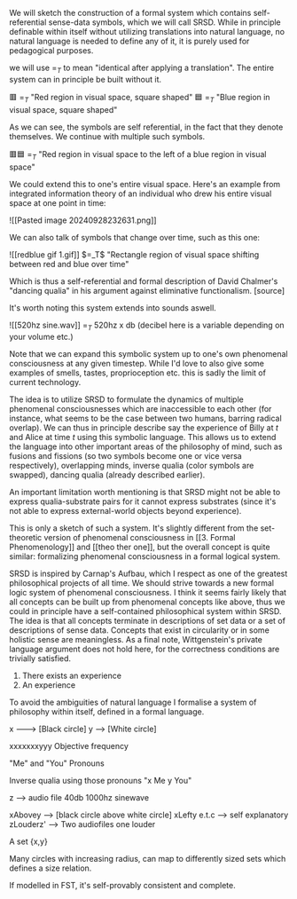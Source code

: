 We will sketch the construction of a formal system which contains self-referential sense-data symbols, which we will call SRSD. While in principle definable within itself without utilizing translations into natural language, no natural language is needed to define any of it, it is purely used for pedagogical purposes.

we will use $=_T$ to mean "identical after applying a translation". The entire system can in principle be built without it.

🟥 $=_{T}$ "Red region in visual space, square shaped"
🟦 $=_{T}$ "Blue region in visual space, square shaped"

As we can see, the symbols are self referential, in the fact that they denote themselves. We continue with multiple such symbols.

🟥🟦 $=_T$ "Red region in visual space to the left of a blue region in visual space"

We could extend this to one's entire visual space. Here's an example from integrated information theory of an individual who drew his entire visual space at one point in time:

![[Pasted image 20240928232631.png]]

We can also talk of symbols that change over time, such as this one:

<detail>
![[redblue gif 1.gif]]
</detail>
$=_T$ "Rectangle region of visual space shifting between red and blue over time"

Which is thus a self-referential and formal description of David Chalmer's "dancing qualia" in his argument against eliminative functionalism. [source]

It's worth noting this system extends into sounds aswell.

![[520hz sine.wav]]
$=_T$ 520hz x db (decibel here is a variable depending on your volume etc.)

Note that we can expand this symbolic system up to one's own phenomenal consciousness at any given timestep. While I'd love to also give some examples of smells, tastes, proprioception etc. this is sadly the limit of current technology. 

The idea is to utilize SRSD to formulate the dynamics of multiple phenomenal consciousnesses which are inaccessible to each other (for instance, what seems to be the case between two humans, barring radical overlap). We can thus in principle describe say the experience of Billy at $t$ and Alice at time $t$ using this symbolic language. This allows us to extend the language into other important areas of the philosophy of mind, such as fusions and fissions (so two symbols become one or vice versa respectively), overlapping minds, inverse qualia (color symbols are swapped), dancing qualia (already described earlier). 

An important limitation worth mentioning is that SRSD might not be able to express qualia-substrate pairs for it cannot express substrates (since it's not able to express external-world objects beyond experience). 

This is only a sketch of such a system. It's slightly different from the set-theoretic version of phenomenal consciousness in [[3. Formal Phenomenology]] and [[theo ther one]], but the overall concept is quite similar: formalizing phenomenal consciousness in a formal logical system.

SRSD is inspired by Carnap's Aufbau, which I respect as one of the greatest philosophical projects of all time. We should strive towards a new formal logic system of phenomenal consciousness. I think it seems fairly likely that all concepts can be built up from phenomenal concepts like above, thus we could in principle have a self-contained philosophical system within SRSD. The idea is that all concepts terminate in descriptions of set data or a set of descriptions of sense data. Concepts that exist in circularity or in some holistic sense are meaningless. As a final note, Wittgenstein's private language argument does not hold here, for the correctness conditions are trivially satisfied. 









1. There exists an experience
2. An experience 

To avoid the ambiguities of natural language I formalise a system of philosophy within itself, defined in a formal language. 


x ---> [Black circle]
y --> [White circle]

xxxxxxxyyy
Objective frequency

"Me" and "You" Pronouns

Inverse qualia using those pronouns
"x Me y You"

z --> audio file 40db 1000hz sinewave

xAbovey   -->  [black circle above white circle]
xLefty e.t.c --> self explanatory
zLouderz' --> Two audiofiles one louder

A set 
{x,y}

Many circles with increasing radius, can map to differently sized sets which defines a size relation.


If modelled in FST, it's self-provably consistent and complete. 



